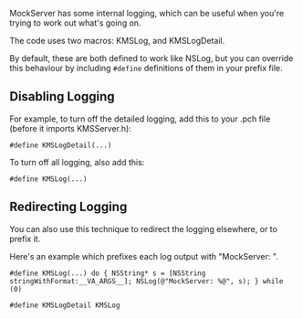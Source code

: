 MockServer has some internal logging, which can be useful when you're trying to work out what's going on.

The code uses two macros: KMSLog, and KMSLogDetail.

By default, these are both defined to work like NSLog, but you can override this behaviour by including `#define` definitions of them in your prefix file.


## Disabling Logging

For example, to turn off the detailed logging, add this to your .pch file (before it imports KMSServer.h):

    #define KMSLogDetail(...)
    
To turn off all logging, also add this:


    #define KMSLog(...)


## Redirecting Logging

You can also use this technique to redirect the logging elsewhere, or to prefix it.

Here's an example which prefixes each log output with "MockServer: ".


    #define KMSLog(...) do { NSString* s = [NSString stringWithFormat:__VA_ARGS__]; NSLog(@"MockServer: %@", s); } while (0)
    
    #define KMSLogDetail KMSLog
